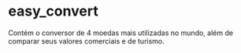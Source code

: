 # easy_convert
Contém o conversor de 4 moedas mais utilizadas no mundo, além de comparar seus valores comerciais e de turismo.

